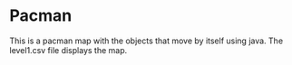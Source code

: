 # Pacman
This is a pacman map with the objects that move by itself using java.
The level1.csv file displays the map.
